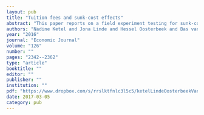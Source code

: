 ```yaml
---
layout: pub
title: "Tuition fees and sunk-cost effects"
abstract: "This paper reports on a field experiment testing for sunk-cost effects in an education setting. Students signing up for extra-curricular tutorial sessions randomly received a discount on the tuition fee. The sunk-cost effect predicts that students who pay more will attend more tutorial sessions, with possibly beneficial effects on their performance. For our full sample, we find no support for this hypothesis, neither on attendance nor on performance. Results are consistent with a sunk-cost effect for the subsample of students who, based on hypothetical survey questions, are identified as sunk-cost prone. We do not find differential effects by students income or parental contributions."
authors: "Nadine Ketel and Jona Linde and Hessel Oosterbeek and Bas van der Klaauw"
year: "2016"
journal: "Economic Journal"
volume: "126"
number: ""
pages: "2342--2362"
type: "article"
booktitle: ""
editor: ""
publisher: ""
institution: ""
pdf: "https://www.dropbox.com/s/rrslktfnlc3l5c5/ketelLindeOosterbeekVanderKlaauw2016ej.pdf?dl=0"
date: 2017-03-05
category: pub
---
```

